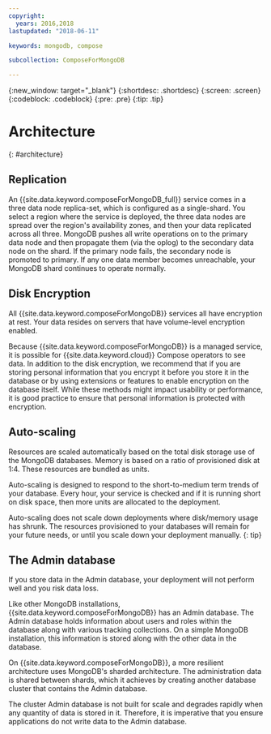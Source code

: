 ```yaml
---
copyright:
  years: 2016,2018
lastupdated: "2018-06-11"

keywords: mongodb, compose

subcollection: ComposeForMongoDB

---
```


{:new_window: target="_blank"}
{:shortdesc: .shortdesc}
{:screen: .screen}
{:codeblock: .codeblock}
{:pre: .pre}
{:tip: .tip}

# Architecture 
{: #architecture}

## Replication

An {{site.data.keyword.composeForMongoDB_full}} service comes in a three data node replica-set, which is configured as a single-shard. You select a region where the service is deployed, the three data nodes are spread over the region's availability zones, and then your data replicated across all three. MongoDB pushes all write operations on to the primary data node and then propagate them (via the oplog) to the secondary data node on the shard. If the primary node fails, the secondary node is promoted to primary. If any one data member becomes unreachable, your MongoDB shard continues to operate normally.

## Disk Encryption

All {{site.data.keyword.composeForMongoDB}} services all have encryption at rest. Your data resides on servers that have volume-level encryption enabled. 

Because {{site.data.keyword.composeForMongoDB}} is a managed service, it is possible for {{site.data.keyword.cloud}} Compose operators to see data. In addition to the disk encryption, we recommend that if you are storing personal information that you encrypt it before you store it in the database or by using extensions or features to enable encryption on the database itself. While these methods might impact usability or performance, it is good practice to ensure that personal information is protected with encryption.

## Auto-scaling

Resources are scaled automatically based on the total disk storage use of the MongoDB databases. Memory is based on a ratio of provisioned disk at 1:4. These resources are bundled as units.

Auto-scaling is designed to respond to the short-to-medium term trends of your database. Every hour, your service is checked and if it is running short on disk space, then more units are allocated to the deployment. 

Auto-scaling does not scale down deployments where disk/memory usage has shrunk. The resources provisioned to your databases will remain for your future needs, or until you scale down your deployment manually.
{: tip}

## The Admin database

If you store data in the Admin database, your deployment will not perform well and you risk data loss.

Like other MongoDB installations, {{site.data.keyword.composeForMongoDB}} has an Admin database. The Admin database holds information about users and roles within the database along with various tracking collections. On a simple MongoDB installation, this information is stored along with the other data in the database. 

On {{site.data.keyword.composeForMongoDB}}, a more resilient architecture uses MongoDB's sharded architecture. The administration data is shared between shards, which it achieves by creating another database cluster that contains the Admin database.

The cluster Admin database is not built for scale and degrades rapidly when any quantity of data is stored in it. Therefore, it is imperative that you ensure applications do not write data to the Admin database.
